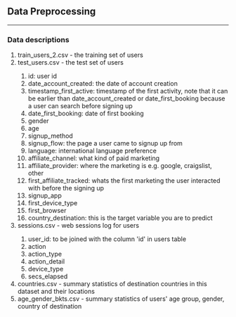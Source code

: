 <h2> Data Preprocessing </h2>
<hr>
<h3> Data descriptions </h3>
<ol>
  <li> train_users_2.csv - the training set of users </li>
  <li> test_users.csv - the test set of users </li>
  
  <ol>
  <li> id: user id </li>
  <li> date_account_created: the date of account creation </li>
  <li> timestamp_first_active: timestamp of the first activity, note that it can be earlier than date_account_created   or date_first_booking because a user can search before signing up </li>
  <li> date_first_booking: date of first booking </li>
  <li> gender </li>
  <li> age</li>
  <li> signup_method </li>
  <li> signup_flow: the page a user came to signup up from </li>
  <li> language: international language preference </li>
  <li> affiliate_channel: what kind of paid marketing </li>
  <li> affiliate_provider: where the marketing is e.g. google, craigslist, other </li>
  <li> first_affiliate_tracked: whats the first marketing the user interacted with before the signing up </li>
  <li> signup_app </li>
  <li> first_device_type </li>
  <li> first_browser </li>
  <li> country_destination: this is the <bold> target variable </bold> you are to predict </li>
  </ol>
  
  <li> sessions.csv - web sessions log for users </li>
  
  <ol>
  <li> user_id: to be joined with the column 'id' in users table </li>
  <li> action </li>
  <li> action_type </li>
  <li> action_detail </li>
  <li> device_type </li> 
  <li> secs_elapsed </li>
  </ol>
  
  <li> countries.csv - summary statistics of destination countries in this dataset and their locations </li>
  <li> age_gender_bkts.csv - summary statistics of users' age group, gender, country of destination </li>
  
  <ul>


